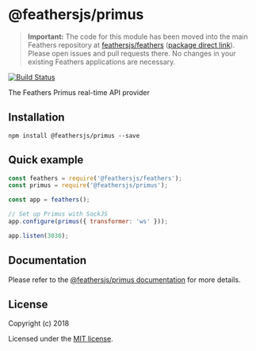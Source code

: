 # @feathersjs/primus

> __Important:__ The code for this module has been moved into the main Feathers repository at [feathersjs/feathers](https://github.com/feathersjs/feathers) ([package direct link](https://github.com/feathersjs/feathers/tree/master/packages/primus)). Please open issues and pull requests there. No changes in your existing Feathers applications are necessary.

[![Build Status](https://travis-ci.org/feathersjs/primus.png?branch=master)](https://travis-ci.org/feathersjs/primus)

The Feathers Primus real-time API provider

## Installation

```
npm install @feathersjs/primus --save
```

## Quick example

```js
const feathers = require('@feathersjs/feathers');
const primus = require('@feathersjs/primus');

const app = feathers();

// Set up Primus with SockJS
app.configure(primus({ transformer: 'ws' }));

app.listen(3030);
```

## Documentation

Please refer to the [@feathersjs/primus documentation](https://docs.feathersjs.com/api/primus.html) for more details.

## License

Copyright (c) 2018

Licensed under the [MIT license](LICENSE).
